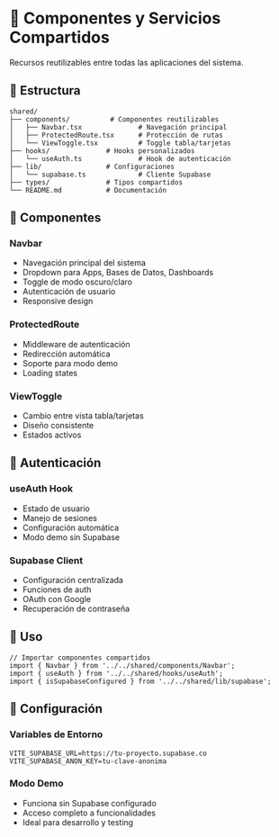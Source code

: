 # 🔧 Componentes y Servicios Compartidos

Recursos reutilizables entre todas las aplicaciones del sistema.

## 📁 Estructura

```
shared/
├── components/          # Componentes reutilizables
│   ├── Navbar.tsx              # Navegación principal
│   ├── ProtectedRoute.tsx      # Protección de rutas
│   └── ViewToggle.tsx          # Toggle tabla/tarjetas
├── hooks/              # Hooks personalizados
│   └── useAuth.ts              # Hook de autenticación
├── lib/                # Configuraciones
│   └── supabase.ts             # Cliente Supabase
├── types/              # Tipos compartidos
└── README.md           # Documentación
```

## 🧩 Componentes

### **Navbar**
- Navegación principal del sistema
- Dropdown para Apps, Bases de Datos, Dashboards
- Toggle de modo oscuro/claro
- Autenticación de usuario
- Responsive design

### **ProtectedRoute**
- Middleware de autenticación
- Redirección automática
- Soporte para modo demo
- Loading states

### **ViewToggle**
- Cambio entre vista tabla/tarjetas
- Diseño consistente
- Estados activos

## 🔐 Autenticación

### **useAuth Hook**
- Estado de usuario
- Manejo de sesiones
- Configuración automática
- Modo demo sin Supabase

### **Supabase Client**
- Configuración centralizada
- Funciones de auth
- OAuth con Google
- Recuperación de contraseña

## 🎯 Uso

```tsx
// Importar componentes compartidos
import { Navbar } from '../../shared/components/Navbar';
import { useAuth } from '../../shared/hooks/useAuth';
import { isSupabaseConfigured } from '../../shared/lib/supabase';
```

## 🔧 Configuración

### Variables de Entorno
```env
VITE_SUPABASE_URL=https://tu-proyecto.supabase.co
VITE_SUPABASE_ANON_KEY=tu-clave-anonima
```

### Modo Demo
- Funciona sin Supabase configurado
- Acceso completo a funcionalidades
- Ideal para desarrollo y testing